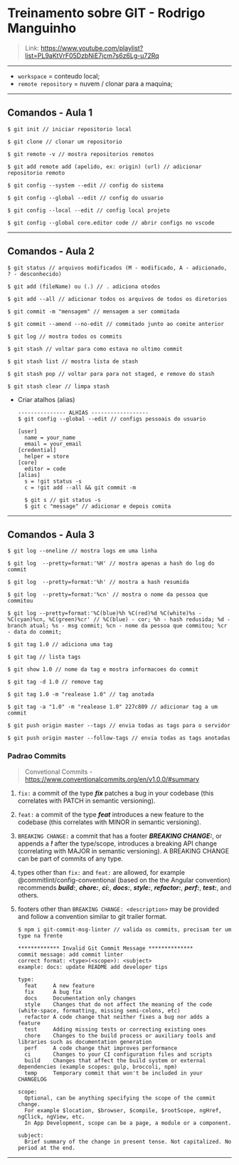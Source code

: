 # Treinamento sobre GIT - Rodrigo Manguinho

> Link: https://www.youtube.com/playlist?list=PL9aKtVrF05DzbNiE7jcm7s6z6Lg-u72Rq

---

- `workspace` = conteudo local;
- `remote repository` = nuvem / clonar para a maquina;

---

## Comandos - Aula 1

    $ git init // iniciar repositorio local

    $ git clone // clonar um repositorio

    $ git remote -v // mostra repositorios remotos

    $ git add remote add (apelido, ex: origin) (url) // adicionar repositorio remoto

    $ git config --system --edit // config do sistema

    $ git config --global --edit // config do usuario

    $ git config --local --edit // config local projeto

    $ git config --global core.editor code // abrir configs no vscode

---

## Comandos - Aula 2

    $ git status // arquivos modificados (M - modificado, A - adicionado, ? - desconhecido)

    $ git add (fileName) ou (.) // . adiciona otodos

    $ git add --all // adicionar todos os arquivos de todos os diretorios

    $ git commit -m "mensagem" // mensagem a ser commitada

    $ git commit --amend --no-edit // commitado junto ao comite anterior

    $ git log // mostra todos os commits

    $ git stash // voltar para como estava no ultimo commit

    $ git stash list // mostra lista de stash

    $ git stash pop // voltar para para not staged, e remove do stash

    $ git stash clear // limpa stash

- Criar atalhos (alias)

      --------------- ALHIAS ------------------
      $ git config --global --edit // configs pessoais do usuario

      [user]
        name = your_name
        email = your_email
      [credential]
        helper = store
      [core]
        editor = code
      [alias]
        s = !git status -s
        c = !git add --all && git commit -m

        $ git s // git status -s
        $ git c "message" // adicionar e depois comita

---

## Comandos - Aula 3

    $ git log --oneline // mostra logs em uma linha

    $ git log  --pretty=format:'%H' // mostra apenas a hash do log do commit

    $ git log  --pretty=format:'%h' // mostra a hash resumida

    $ git log  --pretty=format:'%cn' // mostra o nome da pessoa que commitou

    $ git log --pretty=format:'%C(blue)%h %C(red)%d %C(white)%s - %C(cyan)%cn, %C(green)%cr' // %C(blue) - cor; %h - hash redusida; %d - branch atual; %s - msg commit; %cn - nome da pessoa que commitou; %cr - data do commit;

    $ git tag 1.0 // adiciona uma tag

    $ git tag // lista tags

    $ git show 1.0 // nome da tag e mostra informacoes do commit

    $ git tag -d 1.0 // remove tag

    $ git tag 1.0 -m "realease 1.0" // tag anotada

    $ git tag -a "1.0" -m "realease 1.0" 227c809 // adicionar tag a um commit

    $ git push origin master --tags // envia todas as tags para o servidor

    $ git push origin master --follow-tags // envia todas as tags anotadas

### Padrao Commits

> Convetional Commits - https://www.conventionalcommits.org/en/v1.0.0/#summary

1.  `fix:` a commit of the type **_fix_** patches a bug in your codebase (this correlates with PATCH in semantic versioning).

2.  `feat:` a commit of the type **_feat_** introduces a new feature to the codebase (this correlates with MINOR in semantic versioning).

3.  `BREAKING CHANGE:` a commit that has a footer **_BREAKING CHANGE:_**, or appends a **_!_** after the type/scope, introduces a breaking API change (correlating with MAJOR in semantic versioning). A BREAKING CHANGE can be part of commits of any type.

4.  types other than `fix:` and `feat:` are allowed, for example @commitlint/config-conventional (based on the the Angular convention) recommends **_build:_**, **_chore:_**, **_ci:_**, **_docs:_**, **_style:_**, **_refactor:_**, **_perf:_**, **_test:_**, and others.

5.  footers other than `BREAKING CHANGE: <description>` may be provided and follow a convention similar to git trailer format.

        $ npm i git-commit-msg-linter // valida os commits, precisam ter um type na frente

        ************* Invalid Git Commit Message **************
        commit message: add commit linter
        correct format: <type>(<scope>): <subject>
        example: docs: update README add developer tips

        type:
          feat     A new feature
          fix      A bug fix
          docs     Documentation only changes
          style    Changes that do not affect the meaning of the code (white-space, formatting, missing semi-colons, etc)
          refactor A code change that neither fixes a bug nor adds a feature
          test     Adding missing tests or correcting existing ones
          chore    Changes to the build process or auxiliary tools and libraries such as documentation generation
          perf     A code change that improves performance
          ci       Changes to your CI configuration files and scripts
          build    Changes that affect the build system or external dependencies (example scopes: gulp, broccoli, npm)
          temp     Temporary commit that won't be included in your CHANGELOG

        scope:
          Optional, can be anything specifying the scope of the commit change.
          For example $location, $browser, $compile, $rootScope, ngHref, ngClick, ngView, etc.
          In App Development, scope can be a page, a module or a component.

        subject:
          Brief summary of the change in present tense. Not capitalized. No period at the end.

---

